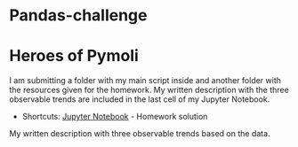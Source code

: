 # Pandas-challenge
# Heroes of Pymoli
I am submitting a folder with my main script inside and another folder with the resources given for the homework. My written description with the three observable trends are included in the last cell of my Jupyter Notebook. 
- Shortcuts:
[Jupyter Notebook](HeroesOfPymoli/SolutionforHeroes.ipynb) - Homework solution

My written description with three observable trends based on the data.